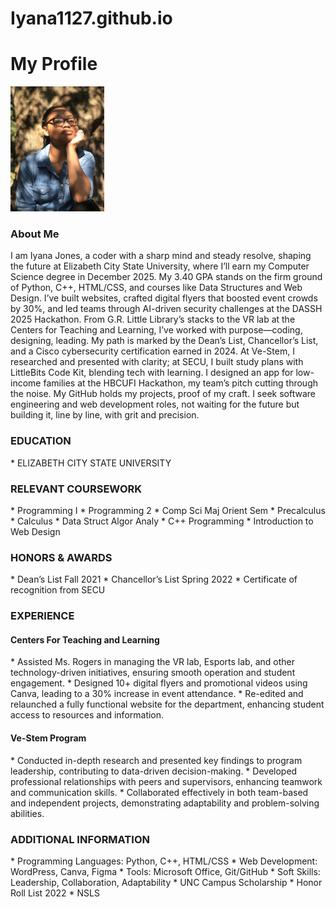# Iyana1127.github.io
<h1>My Profile</h1>
<img src="Zoompic.jpg" width="150px">

<h3>About Me</h3>
<p>I am Iyana Jones, a coder with a sharp mind and steady resolve, shaping the future at Elizabeth City State University, where I’ll earn my Computer Science degree in December 2025. My 3.40 GPA stands on the firm ground of Python, C++, HTML/CSS, and courses like Data Structures and Web Design. I’ve built websites, crafted digital flyers that boosted event crowds by 30%, and led teams through AI-driven security challenges at the DASSH 2025 Hackathon. From G.R. Little Library’s stacks to the VR lab at the Centers for Teaching and Learning, I’ve worked with purpose—coding, designing, leading.
My path is marked by the Dean’s List, Chancellor’s List, and a Cisco cybersecurity certification earned in 2024. At Ve-Stem, I researched and presented with clarity; at SECU, I built study plans with LittleBits Code Kit, blending tech with learning. I designed an app for low-income families at the HBCUFI Hackathon, my team’s pitch cutting through the noise. My GitHub holds my projects, proof of my craft. I seek software engineering and web development roles, not waiting for the future but building it, line by line, with grit and precision.</p>


   <h3>EDUCATION</h3>
*   ELIZABETH CITY STATE UNIVERSITY

   <h3>RELEVANT COURSEWORK</h3>
*   Programming I
*   Programming 2
*   Comp Sci Maj Orient Sem
*   Precalculus
*   Calculus
*   Data Struct Algor Analy
*   C++ Programming
*   Introduction to Web Design

  <h3>HONORS & AWARDS</h3>
*   Dean’s List Fall 2021
*   Chancellor’s List Spring 2022
*   Certificate of recognition from SECU

  <h3>EXPERIENCE</h3> 
<h4>Centers For Teaching and Learning </h4>
* 	Assisted Ms. Rogers in managing the VR lab, Esports lab, and other technology-driven initiatives, ensuring smooth operation and student engagement.
*  Designed 10+ digital flyers and promotional videos using Canva, leading to a 30% increase in event attendance. 
*  Re-edited and relaunched a fully functional website for the department, enhancing student access to resources and information.

<h4>Ve-Stem Program</h4>
*	Conducted in-depth research and presented key findings to program leadership, contributing to data-driven decision-making. 
*	Developed professional relationships with peers and supervisors, enhancing teamwork and communication skills. 
*	Collaborated effectively in both team-based and independent projects, demonstrating adaptability and problem-solving abilities.

<h3>ADDITIONAL INFORMATION</h3>
*	Programming Languages: Python, C++, HTML/CSS 
*	Web Development: WordPress, Canva, Figma 
*	Tools: Microsoft Office, Git/GitHub 
*	Soft Skills: Leadership, Collaboration, Adaptability
*	UNC Campus Scholarship  
*	Honor Roll List 2022
*	NSLS 



  



